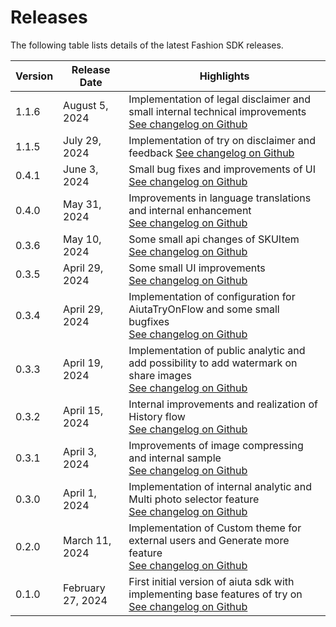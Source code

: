 # Releases

The following table lists details of the latest Fashion SDK releases.

| Version | Release Date      | Highlights                                                                                                                                                                         |
|---------|-------------------|------------------------------------------------------------------------------------------------------------------------------------------------------------------------------------|
| 1.1.6   | August 5, 2024    | Implementation of legal disclaimer and small internal technical improvements [See changelog on Github](https://github.com/aiuta-com/android-sdk/releases/tag/1.1.6)                |
| 1.1.5   | July 29, 2024     | Implementation of try on disclaimer and feedback [See changelog on Github](https://github.com/aiuta-com/android-sdk/releases/tag/1.1.5)                                            |
| 0.4.1   | June 3, 2024      | Small bug fixes and improvements of UI<br/> [See changelog on Github](https://github.com/aiuta-com/android-sdk/releases/tag/0.4.1)                                                 |
| 0.4.0   | May 31, 2024      | Improvements in language translations and internal enhancement<br/> [See changelog on Github](https://github.com/aiuta-com/android-sdk/releases/tag/0.4.0)                         |
| 0.3.6   | May 10, 2024      | Some small api changes of SKUItem<br/> [See changelog on Github](https://github.com/aiuta-com/android-sdk/releases/tag/0.3.6)                                                      |
| 0.3.5   | April 29, 2024    | Some small UI improvements<br/> [See changelog on Github](https://github.com/aiuta-com/android-sdk/releases/tag/0.3.5)                                                             |
| 0.3.4   | April 29, 2024    | Implementation of configuration for AiutaTryOnFlow and some small bugfixes<br/> [See changelog on Github](https://github.com/aiuta-com/android-sdk/releases/tag/0.3.4)             |
| 0.3.3   | April 19, 2024    | Implementation of public analytic and add possibility to add watermark on share images<br/> [See changelog on Github](https://github.com/aiuta-com/android-sdk/releases/tag/0.3.3) |
| 0.3.2   | April 15, 2024    | Internal improvements and realization of History flow<br/> [See changelog on Github](https://github.com/aiuta-com/android-sdk/releases/tag/0.3.2)                                  |
| 0.3.1   | April 3, 2024     | Improvements of image compressing and internal sample<br/> [See changelog on Github](https://github.com/aiuta-com/android-sdk/releases/tag/0.3.1)                                  |
| 0.3.0   | April 1, 2024     | Implementation of internal analytic and Multi photo selector feature<br/> [See changelog on Github](https://github.com/aiuta-com/android-sdk/releases/tag/0.3.0)                   |
| 0.2.0   | March 11, 2024    | Implementation of Custom theme for external users and Generate more feature<br/> [See changelog on Github](https://github.com/aiuta-com/android-sdk/releases/tag/0.2.0)            |
| 0.1.0   | February 27, 2024 | First initial version of aiuta sdk with implementing base features of try on<br/> [See changelog on Github](https://github.com/aiuta-com/android-sdk/releases/tag/0.1.0)           |


